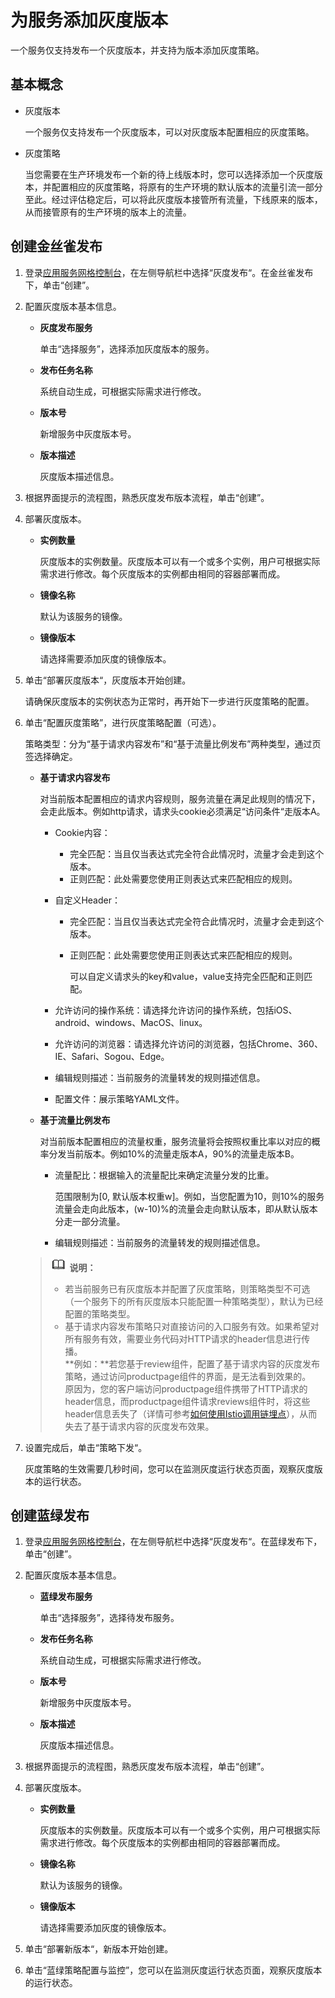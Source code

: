 # 为服务添加灰度版本<a name="istio_01_0009"></a>

一个服务仅支持发布一个灰度版本，并支持为版本添加灰度策略。

## 基本概念<a name="section695502711820"></a>

-   灰度版本

    一个服务仅支持发布一个灰度版本，可以对灰度版本配置相应的灰度策略。


-   灰度策略

    当您需要在生产环境发布一个新的待上线版本时，您可以选择添加一个灰度版本，并配置相应的灰度策略，将原有的生产环境的默认版本的流量引流一部分至此。经过评估稳定后，可以将此灰度版本接管所有流量，下线原来的版本，从而接管原有的生产环境的版本上的流量。


## 创建金丝雀发布<a name="section18314175933915"></a>

1.  登录[应用服务网格控制台](https://console.huaweicloud.com/istio/?locale=zh-cn)，在左侧导航栏中选择“灰度发布“。在金丝雀发布下，单击“创建”。
2.  配置灰度版本基本信息。
    -   **灰度发布服务**

        单击“选择服务”，选择添加灰度版本的服务。

    -   **发布任务名称**

        系统自动生成，可根据实际需求进行修改。

    -   **版本号**

        新增服务中灰度版本号。

    -   **版本描述**

        灰度版本描述信息。

3.  根据界面提示的流程图，熟悉灰度发布版本流程，单击“创建”。
4.  部署灰度版本。
    -   **实例数量**

        灰度版本的实例数量。灰度版本可以有一个或多个实例，用户可根据实际需求进行修改。每个灰度版本的实例都由相同的容器部署而成。

    -   **镜像名称**

        默认为该服务的镜像。

    -   **镜像版本**

        请选择需要添加灰度的镜像版本。

5.  单击“部署灰度版本“，灰度版本开始创建。

    请确保灰度版本的实例状态为正常时，再开始下一步进行灰度策略的配置。

6.  单击“配置灰度策略”，进行灰度策略配置（可选）。

    策略类型：分为“基于请求内容发布”和“基于流量比例发布”两种类型，通过页签选择确定。

    -   **基于请求内容发布**

        对当前版本配置相应的请求内容规则，服务流量在满足此规则的情况下，会走此版本。例如http请求，请求头cookie必须满足“访问条件“走版本A。

        -   Cookie内容：
            -   完全匹配：当且仅当表达式完全符合此情况时，流量才会走到这个版本。
            -   正则匹配：此处需要您使用正则表达式来匹配相应的规则。

        -   自定义Header：
            -   完全匹配：当且仅当表达式完全符合此情况时，流量才会走到这个版本。
            -   正则匹配：此处需要您使用正则表达式来匹配相应的规则。

                可以自定义请求头的key和value，value支持完全匹配和正则匹配。

        -   允许访问的操作系统：请选择允许访问的操作系统，包括iOS、android、windows、MacOS、linux。
        -   允许访问的浏览器：请选择允许访问的浏览器，包括Chrome、360、IE、Safari、Sogou、Edge。
        -   编辑规则描述：当前服务的流量转发的规则描述信息。
        -   配置文件：展示策略YAML文件。

    -   **基于流量比例发布**

        对当前版本配置相应的流量权重，服务流量将会按照权重比率以对应的概率分发当前版本。例如10%的流量走版本A，90%的流量走版本B。

        -   流量配比：根据输入的流量配比来确定流量分发的比重。

            范围限制为\[0, 默认版本权重w\]。例如，当您配置为10，则10%的服务流量会走向此版本，\(w-10\)%的流量会走向默认版本，即从默认版本分走一部分流量。

        -   编辑规则描述：当前服务的流量转发的规则描述信息。

    >![](public_sys-resources/icon-note.gif) **说明：**   
    >-   若当前服务已有灰度版本并配置了灰度策略，则策略类型不可选（一个服务下的所有灰度版本只能配置一种策略类型），默认为已经配置的策略类型。  
    >-   基于请求内容发布策略只对直接访问的入口服务有效。如果希望对所有服务有效，需要业务代码对HTTP请求的header信息进行传播。  
    >    **例如：**若您基于review组件，配置了基于请求内容的灰度发布策略，通过访问productpage组件的界面，是无法看到效果的。  
    >    原因为，您的客户端访问productpage组件携带了HTTP请求的header信息，而productpage组件请求reviews组件时，将这些header信息丢失了（详情可参考[如何使用Istio调用链埋点](流量监控.md#section437112311448)），从而失去了基于请求内容的灰度发布效果。  

7.  设置完成后，单击“策略下发“。

    灰度策略的生效需要几秒时间，您可以在监测灰度运行状态页面，观察灰度版本的运行状态。


## 创建蓝绿发布<a name="section18429185311251"></a>

1.  登录[应用服务网格控制台](https://console.huaweicloud.com/istio/?locale=zh-cn)，在左侧导航栏中选择“灰度发布“。在蓝绿发布下，单击“创建”。
2.  配置灰度版本基本信息。
    -   **蓝绿发布服务**

        单击“选择服务”，选择待发布服务。

    -   **发布任务名称**

        系统自动生成，可根据实际需求进行修改。

    -   **版本号**

        新增服务中灰度版本号。

    -   **版本描述**

        灰度版本描述信息。

3.  根据界面提示的流程图，熟悉灰度发布版本流程，单击“创建”。
4.  部署灰度版本。
    -   **实例数量**

        灰度版本的实例数量。灰度版本可以有一个或多个实例，用户可根据实际需求进行修改。每个灰度版本的实例都由相同的容器部署而成。

    -   **镜像名称**

        默认为该服务的镜像。

    -   **镜像版本**

        请选择需要添加灰度的镜像版本。

5.  单击“部署新版本“，新版本开始创建。
6.  单击“蓝绿策略配置与监控”，您可以在监测灰度运行状态页面，观察灰度版本的运行状态。

